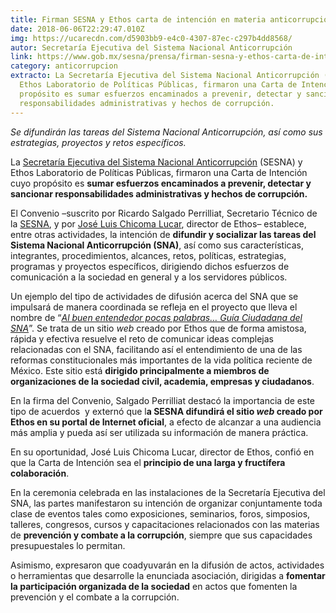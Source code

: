 ```yaml
---
title: Firman SESNA y Ethos carta de intención en materia anticorrupción
date: 2018-06-06T22:29:47.010Z
img: https://ucarecdn.com/d5903bb9-e4c0-4307-87ec-c297b4dd8568/
autor: Secretaría Ejecutiva del Sistema Nacional Anticorrupción
link: https://www.gob.mx/sesna/prensa/firman-sesna-y-ethos-carta-de-intencion-en-materia-anticorrupcion
category: anticorrupcion
extracto: La Secretaría Ejecutiva del Sistema Nacional Anticorrupción (SESNA) y
  Ethos Laboratorio de Políticas Públicas, firmaron una Carta de Intención cuyo
  propósito es sumar esfuerzos encaminados a prevenir, detectar y sancionar
  responsabilidades administrativas y hechos de corrupción.
---
```

*Se difundirán las tareas del Sistema Nacional Anticorrupción, así como sus estrategias, proyectos y retos específicos.*

La [Secretaría Ejecutiva del Sistema Nacional Anticorrupción](https://www.gob.mx/sesna) (SESNA) y Ethos Laboratorio de Políticas Públicas, firmaron una Carta de Intención cuyo propósito es **sumar esfuerzos encaminados a prevenir, detectar y sancionar responsabilidades administrativas y hechos de corrupción.** 

El Convenio –suscrito por Ricardo Salgado Perrilliat, Secretario Técnico de la [SESNA](https://www.gob.mx/sesna), y por [José Luis Chicoma Lucar](https://www.ethos.org.mx/es/nosotros/equipo/jose-luis-chicoma/), director de Ethos– establece, entre otras actividades, la intención de **difundir y socializar las tareas del Sistema Nacional Anticorrupción (SNA)**, así como sus características, integrantes, procedimientos, alcances, retos, políticas, estrategias, programas y proyectos específicos, dirigiendo dichos esfuerzos de comunicación a la sociedad en general y a los servidores públicos.

Un ejemplo del tipo de actividades de difusión acerca del SNA que se impulsará de manera coordinada se refleja en el proyecto que lleva el nombre de “*[Al buen entendedor pocas palabras… Guía Ciudadana del SNA](http://www.guiaciudadanadelsna.org.mx/)*”. Se trata de un sitio *web* creado por Ethos que de forma amistosa, rápida y efectiva resuelve el reto de comunicar ideas complejas relacionadas con el SNA, facilitando así el entendimiento de una de las reformas constitucionales más importantes de la vida política reciente de México. Este sitio está **dirigido principalmente a miembros de organizaciones de la sociedad civil, academia, empresas y ciudadanos**.

En la firma del Convenio, Salgado Perrilliat destacó la importancia de este tipo de acuerdos  y externó que l**a SESNA difundirá el sitio *web* creado por Ethos en su portal de Internet oficial**, a efecto de alcanzar a una audiencia más amplia y pueda así ser utilizada su información de manera práctica.

En su oportunidad, José Luis Chicoma Lucar, director de Ethos, confió en que la Carta de Intención sea el **principio de una larga y fructífera colaboración**.

En la ceremonia celebrada en las instalaciones de la Secretaría Ejecutiva del SNA, las partes manifestaron su intención de organizar conjuntamente toda clase de eventos tales como exposiciones, seminarios, foros, simposios, talleres, congresos, cursos y capacitaciones relacionados con las materias de **prevención y combate a la corrupción**, siempre que sus capacidades presupuestales lo permitan.

Asimismo, expresaron que coadyuvarán en la difusión de actos, actividades o herramientas que desarrolle la enunciada asociación, dirigidas a **fomentar la participación organizada de la sociedad** en actos que fomenten la prevención y el combate a la corrupción.